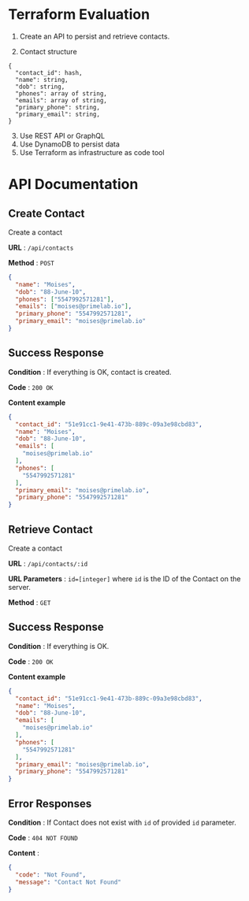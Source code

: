 # Terraform Evaluation

1. Create an API to persist and retrieve contacts.

2. Contact structure

```
{
  "contact_id": hash,
  "name": string,
  "dob": string,
  "phones": array of string,
  "emails": array of string,
  "primary_phone": string,
  "primary_email": string,
}
```

3. Use REST API or GraphQL
4. Use DynamoDB to persist data
5. Use Terraform as infrastructure as code tool


# API Documentation

## Create Contact
Create a contact 

**URL** : `/api/contacts`

**Method** : `POST`

```json
{
  "name": "Moises",
  "dob": "88-June-10",
  "phones": ["5547992571281"],
  "emails": ["moises@primelab.io"],
  "primary_phone": "5547992571281",
  "primary_email": "moises@primelab.io"
}
```

## Success Response

**Condition** : If everything is OK, contact is created.

**Code** : `200 OK`

**Content example**

```json
{
  "contact_id": "51e91cc1-9e41-473b-889c-09a3e98cbd83",
  "name": "Moises",
  "dob": "88-June-10",
  "emails": [
    "moises@primelab.io"
  ],
  "phones": [
    "5547992571281"
  ],
  "primary_email": "moises@primelab.io",
  "primary_phone": "5547992571281"
}
```


## Retrieve Contact

Create a contact

**URL** : `/api/contacts/:id`

**URL Parameters** : `id=[integer]` where `id` is the ID of the Contact on the
server.

**Method** : `GET`

## Success Response

**Condition** : If everything is OK.

**Code** : `200 OK`

**Content example**

```json
{
  "contact_id": "51e91cc1-9e41-473b-889c-09a3e98cbd83",
  "name": "Moises",
  "dob": "88-June-10",
  "emails": [
    "moises@primelab.io"
  ],
  "phones": [
    "5547992571281"
  ],
  "primary_email": "moises@primelab.io",
  "primary_phone": "5547992571281"
}
```

## Error Responses

**Condition** : If Contact does not exist with `id` of provided `id` parameter.

**Code** : `404 NOT FOUND`

**Content** : 
```json
{
  "code": "Not Found",
  "message": "Contact Not Found"
}
```

